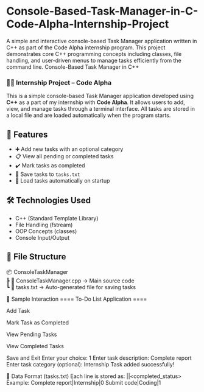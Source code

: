 # Console-Based-Task-Manager-in-C-Code-Alpha-Internship-Project
A simple and interactive console-based Task Manager application written in C++ as part of the Code Alpha internship program. This project demonstrates core C++ programming concepts including classes, file handling, and user-driven menus to manage tasks efficiently from the command line.
 Console-Based Task Manager in C++

### 👨‍💻 Internship Project – Code Alpha

This is a simple console-based Task Manager application developed using **C++** as a part of my internship with **Code Alpha**. It allows users to add, view, and manage tasks through a terminal interface. All tasks are stored in a local file and are loaded automatically when the program starts.

## 🚀 Features
- ➕ Add new tasks with an optional category  
- 📋 View all pending or completed tasks  
- ✔️ Mark tasks as completed  
- 💾 Save tasks to `tasks.txt`  
- 🔄 Load tasks automatically on startup  

## 🛠️ Technologies Used
- C++ (Standard Template Library)  
- File Handling (fstream)  
- OOP Concepts (classes)  
- Console Input/Output  

## 📁 File Structure
📦 ConsoleTaskManager  
┣ 📄 ConsoleTaskManager.cpp → Main source code  
┗ 📄 tasks.txt → Auto-generated file for saving tasks  

📝 Sample Interaction
==== To-Do List Application ====

Add Task

Mark Task as Completed

View Pending Tasks

View Completed Tasks

Save and Exit
Enter your choice: 1
Enter task description: Complete report
Enter task category (optional): Internship
Task added successfully!

📌 Data Format (tasks.txt)
Each line is stored as:
<description>|<category>|<completed_status>
Example:
Complete report|Internship|0
Submit code|Coding|1
